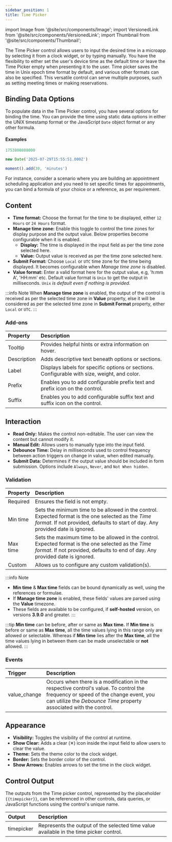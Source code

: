 ```yaml
---
sidebar_position: 1
title: Time Picker
---
```


import Image from '@site/src/components/Image';
import VersionedLink from '@site/src/components/VersionedLink';
import Thumbnail from '@site/src/components/Thumbnail';

The Time Picker control allows users to input the desired time in a microapp by selecting it from a clock widget, or by typing manually. You have the flexibility to either set the user's device time as the default time or leave the Time Picker empty when presenting it to the user. Time picker saves the time in Unix epoch time format by default, and various other formats can also be specified. This versatile control can serve multiple purposes, such as setting meeting times or making reservations.

<figure>
  <Thumbnail src="/img/reference/controls/time-picker/preview.png" alt="Time Picker" />
</figure>

## Binding Data Options

To populate data in the Time Picker control, you have several options for binding the time. You can provide the time using static data options in either the UNIX timestamp format or the JavaScript `Date` object format or any other formula.

#### Examples

```jsx title="UNIX timestamps in milliseconds"
1753800808000
```
```jsx title="JavaScript Date object"
new Date('2025-07-29T15:55:51.000Z')
```
```jsx title="Moment object"
moment().add(30, 'minutes')
```

For instance, consider a scenario where you are building an appointment scheduling application and you need to set specific times for appointments, you can bind a formula of your choice or a reference, as per requirement.

## Content

- **Time format:** Choose the format for the time to be displayed, either `12 Hours` or `24 Hours` format.
- **Manage time zone:** Enable this toggle to control the time zones for display purpose and the output value. Below properties become configurable when it is enabled.
  - **Display:** The time is displayed in the input field as per the time zone selected here.
  - **Value:** Output value is received as per the time zone selected here.
- **Submit Format:** Choose `Local` or `UTC` time zone for the time being displayed. It becomes configurable when *Manage time zone* is disabled.
- **Value format:** Enter a valid format here for the output value, e.g, 'h:mm A', 'HH:mm' etc. Default value format is `Unix` to get the output in milliseconds. `Unix` *is default even if nothing is provided.*

:::info Note
When **Manage time zone** is enabled, the output of the control is received as per the selected time zone in **Value** property, else it will be considered as per the selected time zone in **Submit Format** property, either `Local` or `UTC`.
:::

### Add-ons

| Property | Description |
| :------- | :---------- |
| Tooltip | Provides helpful hints or extra information on hover. |
| Description | Adds descriptive text beneath options or sections. |
| Label | Displays labels for specific options or sections. Configurable with size, weight, and color. |
| Prefix | Enables you to add configurable prefix text and prefix icon on the control. |
| Suffix | Enables you to add configurable suffix text and suffix icon on the control. |

## Interaction

- **Read Only:** Makes the control non-editable. The user can view the content but cannot modify it.
- **Manual Edit:** Allows users to manually type into the input field.
- **Debounce Time:** Delay in milliseconds used to control frequency between action triggers on change in value, when edited manually.
- **Submit Data:** Determines if the output value should be included in form submission. Options include `Always`, `Never`, and `Not When hidden`.

### Validation

| Property | Description |
| :------- | :---------- |
| Required | Ensures the field is not empty. |
| Min time | Sets the minimum time to be allowed in the control. Expected format is the one selected as the *Time format*. If not provided, defaults to start of day. Any provided date is ignored. |
| Max time | Sets the maximum time to be allowed in the control. Expected format is the one selected as the *Time format*. If not provided, defaults to end of day. Any provided date is ignored. |
| Custom | Allows us to configure any custom validation(s). |

:::info Note
- **Min time** & **Max time** fields can be bound dynamically as well, using the references or formulae.
- If **Manage time zone** is enabled, these fields' values are parsed using the **Value** timezone.
- These fields are available to be configured, if **self-hosted** version, on versions **3.9.0** and greater.
:::

:::tip
**Min time** can be before, after or same as **Max time.** If **Min time** is before or same as **Max time**, all the time values lying in this range only are allowed or selectable. Whereas if **Min time** lies after the **Max time**, all the time values lying in between them can be made unselectable or **not** allowed.
:::

### Events

| Trigger | Description |
| :------ | :---------- |
| value_change | Occurs when there is a modification in the respective control's value. To control the frequency or speed of the change event, you can utilize the *Debounce Time* property associated with the control. |

## Appearance

- **Visibility:** Toggles the visibility of the control at runtime.
- **Show Clear:** Adds a clear (✕) icon inside the input field to allow users to clear the value.
- **Theme:** Sets the theme color to the clock widget.
- **Border:** Sets the border color of the control.
- **Show Arrows:** Enables arrows to set the time in the clock widget.

## Control Output

The outputs from the Time picker control, represented by the placeholder `{{timepicker}}`, can be referenced in other controls, data queries, or JavaScript functions using the control's unique name.

| Output | Description |
| :----- | :---------- |
| timepicker | Represents the output of the selected time value available in the time picker control. |